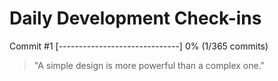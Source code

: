 # Daily Development Check-ins

Commit #1
[------------------------------] 0% (1/365 commits)

> "A simple design is more powerful than a complex one."